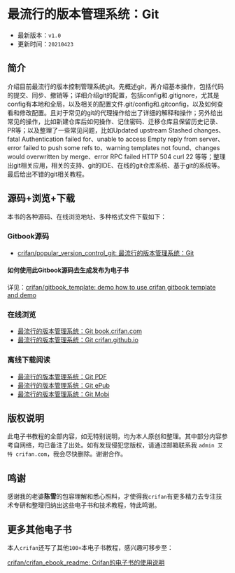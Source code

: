 # 最流行的版本管理系统：Git

* 最新版本：`v1.0`
* 更新时间：`20210423`

## 简介

介绍目前最流行的版本控制管理系统git。先概述git，再介绍基本操作，包括代码的提交、同步、撤销等；详细介绍git的配置，包括config和.gitignore，尤其是config有本地和全局，以及相关的配置文件.git/config和.gitconfig，以及如何查看和修改配置。且对于常见的git的代理操作给出了详细的解释和操作；另外给出常见的操作，比如新建仓库后如何操作、记住密码、迁移仓库且保留历史记录、PR等；以及整理了一些常见问题，比如Updated upstream Stashed changes、fatal Authentication failed for、unable to access Empty reply from server、error failed to push some refs to、warning templates not found、changes would overwritten by merge、error RPC failed HTTP 504 curl 22 等等；整理出git相关应用，相关的支持、git的IDE、在线的git仓库系统、基于git的系统等。最后给出不错的git相关教程。

## 源码+浏览+下载

本书的各种源码、在线浏览地址、多种格式文件下载如下：

### Gitbook源码

* [crifan/popular_version_control_git: 最流行的版本管理系统：Git](https://github.com/crifan/popular_version_control_git)

#### 如何使用此Gitbook源码去生成发布为电子书

详见：[crifan/gitbook_template: demo how to use crifan gitbook template and demo](https://github.com/crifan/gitbook_template)

### 在线浏览

* [最流行的版本管理系统：Git book.crifan.com](http://book.crifan.com/books/popular_version_control_git/website)
* [最流行的版本管理系统：Git crifan.github.io](https://crifan.github.io/popular_version_control_git/website)

### 离线下载阅读

* [最流行的版本管理系统：Git PDF](http://book.crifan.com/books/popular_version_control_git/pdf/popular_version_control_git.pdf)
* [最流行的版本管理系统：Git ePub](http://book.crifan.com/books/popular_version_control_git/epub/popular_version_control_git.epub)
* [最流行的版本管理系统：Git Mobi](http://book.crifan.com/books/popular_version_control_git/mobi/popular_version_control_git.mobi)

## 版权说明

此电子书教程的全部内容，如无特别说明，均为本人原创和整理。其中部分内容参考自网络，均已备注了出处。如有发现侵犯您版权，请通过邮箱联系我 `admin 艾特 crifan.com`，我会尽快删除。谢谢合作。

## 鸣谢

感谢我的老婆**陈雪**的包容理解和悉心照料，才使得我`crifan`有更多精力去专注技术专研和整理归纳出这些电子书和技术教程，特此鸣谢。

## 更多其他电子书

本人`crifan`还写了其他`100+`本电子书教程，感兴趣可移步至：

[crifan/crifan_ebook_readme: Crifan的电子书的使用说明](https://github.com/crifan/crifan_ebook_readme)
